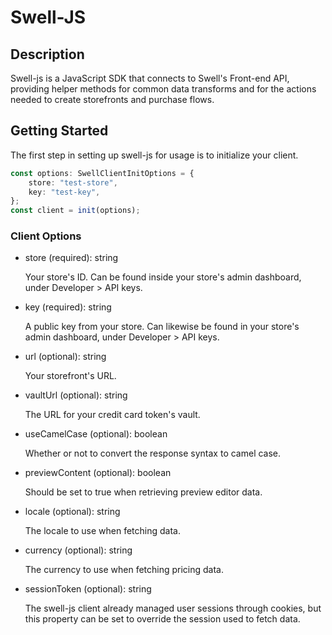 # Swell-JS

## Description

Swell-js is a JavaScript SDK that connects to Swell's Front-end API, providing helper methods for common data transforms and for the actions needed to create storefronts and purchase flows.

## Getting Started

The first step in setting up swell-js for usage is to initialize your client.

```typescript
const options: SwellClientInitOptions = {
	store: "test-store",
	key: "test-key",
};
const client = init(options);
```

### Client Options

- store (required): string

  Your store's ID. Can be found inside your store's admin dashboard, under Developer > API keys.

- key (required): string

  A public key from your store. Can likewise be found in your store's admin dashboard, under Developer > API keys.

- url (optional): string

  Your storefront's URL.

- vaultUrl (optional): string

  The URL for your credit card token's vault.

- useCamelCase (optional): boolean

  Whether or not to convert the response syntax to camel case.

- previewContent (optional): boolean

  Should be set to true when retrieving preview editor data.

- locale (optional): string

  The locale to use when fetching data.

- currency (optional): string

  The currency to use when fetching pricing data.

- sessionToken (optional): string

  The swell-js client already managed user sessions through cookies, but this property can be set to override the session used to fetch data.
